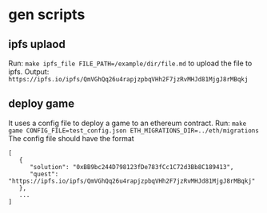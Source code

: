 # gen scripts
## ipfs uplaod
Run:
`make ipfs_file FILE_PATH=/example/dir/file.md`
to upload the file to ipfs.
Output:
`https://ipfs.io/ipfs/QmVGhQq26u4rapjzpbqVHh2F7jzRvMHJd81MjgJ8rMBqkj`
## deploy game
It uses a config file to deploy a game to an ethereum contract. Run:
`make game CONFIG_FILE=test_config.json ETH_MIGRATIONS_DIR=../eth/migrations`
The config file should have the format
```
[
   {
      "solution": "0xBB9bc244D798123fDe783fCc1C72d3Bb8C189413",
      "quest": "https://ipfs.io/ipfs/QmVGhQq26u4rapjzpbqVHh2F7jzRvMHJd81MjgJ8rMBqkj" 
   },
   ...
]
```


